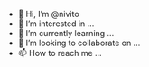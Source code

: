 - 👋 Hi, I’m @nivito
- 👀 I’m interested in ...
- 🌱 I’m currently learning ...
- 💞️ I’m looking to collaborate on ...
- 📫 How to reach me ...

<!---
nivito/nivito is a ✨ special ✨ repository because its `README.md` (this file) appears on your GitHub profile.
You can click the Preview link to take a look at your changes.
--->
